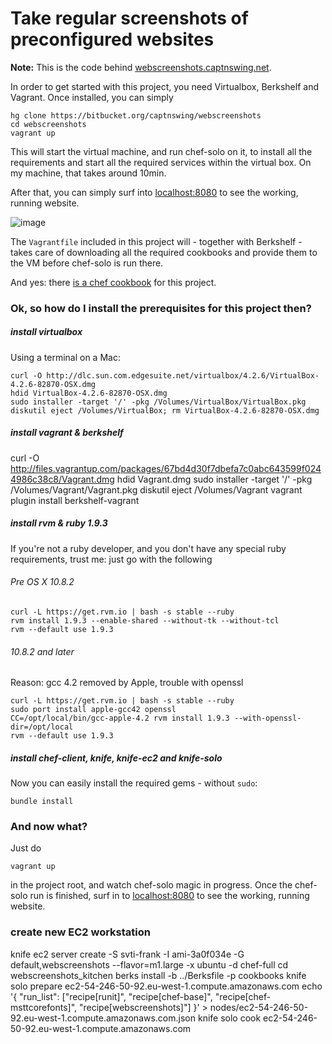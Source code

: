 # Take regular screenshots of preconfigured websites

**Note:** This is the code behind [webscreenshots.captnswing.net](http://webscreenshots.captnswing.net).

In order to get started with this project, you need Virtualbox, Berkshelf and Vagrant. Once installed, you can simply

    hg clone https://bitbucket.org/captnswing/webscreenshots
    cd webscreenshots
    vagrant up

This will start the virtual machine, and run chef-solo on it, to install all the requirements and start all the required services within the virtual box. On my machine, that takes around 10min.

After that, you can simply surf into [localhost:8080](http://localhost:8080) to see the working, running website.

![image](https://bitbucket.org/captnswing/webscreenshots/raw/default/webscreenshots.png)

The `Vagrantfile` included in this project will - together with Berkshelf - takes care of downloading all the required cookbooks and provide them to the VM before chef-solo is run there.

And yes: there [is a chef cookbook](https://github.com/captnswing/chef-webscreenshots) for this project.

### Ok, so how do I install the prerequisites for this project then?

##### install virtualbox

Using a terminal on a Mac:

    curl -O http://dlc.sun.com.edgesuite.net/virtualbox/4.2.6/VirtualBox-4.2.6-82870-OSX.dmg
    hdid VirtualBox-4.2.6-82870-OSX.dmg
    sudo installer -target '/' -pkg /Volumes/VirtualBox/VirtualBox.pkg
    diskutil eject /Volumes/VirtualBox; rm VirtualBox-4.2.6-82870-OSX.dmg

##### install vagrant & berkshelf

curl -O http://files.vagrantup.com/packages/67bd4d30f7dbefa7c0abc643599f0244986c38c8/Vagrant.dmg
hdid Vagrant.dmg
sudo installer -target '/' -pkg /Volumes/Vagrant/Vagrant.pkg
diskutil eject /Volumes/Vagrant
vagrant plugin install berkshelf-vagrant

##### install rvm & ruby 1.9.3

If you're not a ruby developer, and you don't have any special ruby requirements, trust me: just go with the following

###### Pre OS X 10.8.2

    curl -L https://get.rvm.io | bash -s stable --ruby
    rvm install 1.9.3 --enable-shared --without-tk --without-tcl
    rvm --default use 1.9.3

###### 10.8.2 and later

Reason: gcc 4.2 removed by Apple, trouble with openssl

    curl -L https://get.rvm.io | bash -s stable --ruby
    sudo port install apple-gcc42 openssl
    CC=/opt/local/bin/gcc-apple-4.2 rvm install 1.9.3 --with-openssl-dir=/opt/local
    rvm --default use 1.9.3

##### install chef-client, knife, knife-ec2 and knife-solo

Now you can easily install the required gems - without `sudo`:

    bundle install

### And now what?

Just do

    vagrant up

in the project root, and watch chef-solo magic in progress. Once the chef-solo run is finished, surf in to [localhost:8080](http://localhost:8080) to see the working, running website.

### create new EC2 workstation

knife ec2 server create -S svti-frank -I ami-3a0f034e -G default,webscreenshots --flavor=m1.large -x ubuntu -d chef-full
cd webscreenshots_kitchen
berks install -b ../Berksfile -p cookbooks
knife solo prepare ec2-54-246-50-92.eu-west-1.compute.amazonaws.com
echo '{ "run_list": ["recipe[runit]", "recipe[chef-base]", "recipe[chef-msttcorefonts]", "recipe[webscreenshots]"] }' > nodes/ec2-54-246-50-92.eu-west-1.compute.amazonaws.com.json
knife solo cook ec2-54-246-50-92.eu-west-1.compute.amazonaws.com
